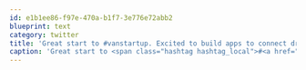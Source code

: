 ```yaml
---
id: e1b1ee86-f97e-470a-b1f7-3e776e72abb2
blueprint: text
category: twitter
title: 'Great start to #vanstartup. Excited to build apps to connect dreamers to do-ers'
caption: 'Great start to <span class="hashtag hashtag_local">#<a href="http://tweettemp.darylchymko.ca/?tag=vanstartup">vanstartup</a>. Excited to build apps to connect dreamers to do-ers'
---
```

